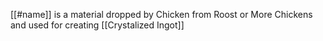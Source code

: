 [[#name]] is a material dropped by Chicken from Roost or More Chickens and used for creating [[Crystalized Ingot]]
